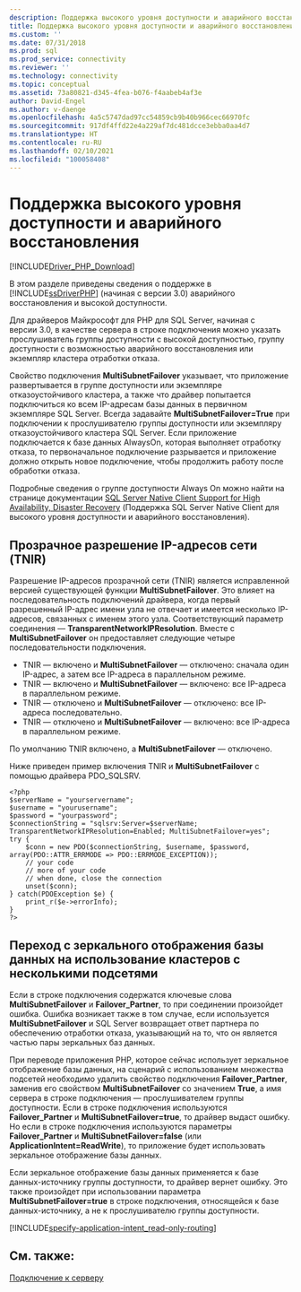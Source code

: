 ```yaml
---
description: Поддержка высокого уровня доступности и аварийного восстановления драйверов Майкрософт для PHP для SQL Server
title: Поддержка высокого уровня доступности и аварийного восстановления драйверов Майкрософт для PHP для SQL Server | Документация Майкрософт
ms.custom: ''
ms.date: 07/31/2018
ms.prod: sql
ms.prod_service: connectivity
ms.reviewer: ''
ms.technology: connectivity
ms.topic: conceptual
ms.assetid: 73a80821-d345-4fea-b076-f4aabeb4af3e
author: David-Engel
ms.author: v-daenge
ms.openlocfilehash: 4a5c5747dad97cc54859cb9b40b966cec66970fc
ms.sourcegitcommit: 917df4ffd22e4a229af7dc481dcce3ebba0aa4d7
ms.translationtype: HT
ms.contentlocale: ru-RU
ms.lasthandoff: 02/10/2021
ms.locfileid: "100058408"
---
```

# <a name="support-for-high-availability-disaster-recovery"></a>Поддержка высокого уровня доступности и аварийного восстановления
[!INCLUDE[Driver_PHP_Download](../../includes/driver_php_download.md)]

В этом разделе приведены сведения о поддержке в [!INCLUDE[ssDriverPHP](../../includes/ssdriverphp_md.md)] (начиная с версии 3.0) аварийного восстановления и высокой доступности.

Для драйверов Майкрософт для PHP для SQL Server, начиная с версии 3.0, в качестве сервера в строке подключения можно указать прослушиватель группы доступности с высокой доступностью, группу доступности с возможностью аварийного восстановления или экземпляр кластера отработки отказа.

Свойство подключения **MultiSubnetFailover** указывает, что приложение развертывается в группе доступности или экземпляре отказоустойчивого кластера, а также что драйвер попытается подключиться ко всем IP-адресам базы данных в первичном экземпляре SQL Server. Всегда задавайте **MultiSubnetFailover=True** при подключении к прослушивателю группы доступности или экземпляру отказоустойчивого кластера SQL Server. Если приложение подключается к базе данных AlwaysOn, которая выполняет отработку отказа, то первоначальное подключение разрывается и приложение должно открыть новое подключение, чтобы продолжить работу после обработки отказа.

Подробные сведения о группе доступности Always On можно найти на странице документации [SQL Server Native Client Support for High Availability, Disaster Recovery](../../relational-databases/native-client/features/sql-server-native-client-support-for-high-availability-disaster-recovery.md) (Поддержка SQL Server Native Client для высокого уровня доступности и аварийного восстановления).

## <a name="transparent-network-ip-resolution-tnir"></a>Прозрачное разрешение IP-адресов сети (TNIR)

Разрешение IP-адресов прозрачной сети (TNIR) является исправленной версией существующей функции **MultiSubnetFailover**. Это влияет на последовательность подключений драйвера, когда первый разрешенный IP-адрес имени узла не отвечает и имеется несколько IP-адресов, связанных с именем этого узла. Соответствующий параметр соединения — **TransparentNetworkIPResolution**. Вместе с **MultiSubnetFailover** он предоставляет следующие четыре последовательности подключения. 

- TNIR — включено и **MultiSubnetFailover** — отключено: сначала один IP-адрес, а затем все IP-адреса в параллельном режиме.
- TNIR — включено и **MultiSubnetFailover** — включено: все IP-адреса в параллельном режиме.
- TNIR — отключено и **MultiSubnetFailover** — отключено: все IP-адреса последовательно.
- TNIR — отключено и **MultiSubnetFailover** — включено: все IP-адреса в параллельном режиме.

По умолчанию TNIR включено, а **MultiSubnetFailover** — отключено.

Ниже приведен пример включения TNIR и **MultiSubnetFailover** с помощью драйвера PDO_SQLSRV.

```
<?php
$serverName = "yourservername";
$username = "yourusername";
$password = "yourpassword";
$connectionString = "sqlsrv:Server=$serverName; TransparentNetworkIPResolution=Enabled; MultiSubnetFailover=yes";
try {
    $conn = new PDO($connectionString, $username, $password, array(PDO::ATTR_ERRMODE => PDO::ERRMODE_EXCEPTION));
    // your code 
    // more of your code
    // when done, close the connection
    unset($conn);
} catch(PDOException $e) {
    print_r($e->errorInfo);
}
?>
```

## <a name="upgrading-to-use-multi-subnet-clusters-from-database-mirroring"></a>Переход с зеркального отображения базы данных на использование кластеров с несколькими подсетями  
Если в строке подключения содержатся ключевые слова **MultiSubnetFailover** и **Failover_Partner**, то при соединении произойдет ошибка. Ошибка возникает также в том случае, если используется **MultiSubnetFailover** и SQL Server возвращает ответ партнера по обеспечению отработки отказа, указывающий на то, что он является частью пары зеркальных баз данных.  
  
При переводе приложения PHP, которое сейчас использует зеркальное отображение базы данных, на сценарий с использованием множества подсетей необходимо удалить свойство подключения **Failover_Partner**, заменив его свойством **MultiSubnetFailover** со значением **True**, а имя сервера в строке подключения — прослушивателем группы доступности. Если в строке подключения используются **Failover_Partner** и **MultiSubnetFailover=true**, то драйвер выдаст ошибку. Но если в строке подключения используются параметры **Failover_Partner** и **MultiSubnetFailover=false** (или **ApplicationIntent=ReadWrite**), то приложение будет использовать зеркальное отображение базы данных.  
  
Если зеркальное отображение базы данных применяется к базе данных-источнику группы доступности, то драйвер вернет ошибку. Это также произойдет при использовании параметра **MultiSubnetFailover=true** в строке подключения, относящейся к базе данных-источнику, а не к прослушивателю группы доступности.  

[!INCLUDE[specify-application-intent_read-only-routing](~/includes/paragraph-content/specify-application-intent-read-only-routing.md)]


## <a name="see-also"></a>См. также:  
[Подключение к серверу](../../connect/php/connecting-to-the-server.md)  
